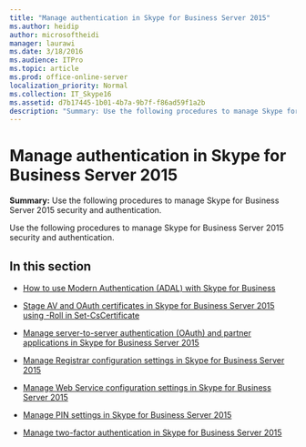 ```yaml
---
title: "Manage authentication in Skype for Business Server 2015"
ms.author: heidip
author: microsoftheidi
manager: laurawi
ms.date: 3/18/2016
ms.audience: ITPro
ms.topic: article
ms.prod: office-online-server
localization_priority: Normal
ms.collection: IT_Skype16
ms.assetid: d7b17445-1b01-4b7a-9b7f-f86ad59f1a2b
description: "Summary: Use the following procedures to manage Skype for Business Server 2015 security and authentication."
---
```


# Manage authentication in Skype for Business Server 2015
 
**Summary:** Use the following procedures to manage Skype for Business Server 2015 security and authentication.
  
Use the following procedures to manage Skype for Business Server 2015 security and authentication.
  
## In this section

- [How to use Modern Authentication (ADAL) with Skype for Business](use-adal.md)
    
- [Stage AV and OAuth certificates in Skype for Business Server 2015 using -Roll in Set-CsCertificate](stage-av-and-oauth-certificates.md)
    
- [Manage server-to-server authentication (OAuth) and partner applications in Skype for Business Server 2015](server-to-server-and-partner-applications.md)
    
- [Manage Registrar configuration settings in Skype for Business Server 2015](registrar-configuration-settings.md)
    
- [Manage Web Service configuration settings in Skype for Business Server 2015](web-service-configuration-settings.md)
    
- [Manage PIN settings in Skype for Business Server 2015](pin-settings.md)
    
- [Manage two-factor authentication in Skype for Business Server 2015](two-factor-authentication.md)
    

